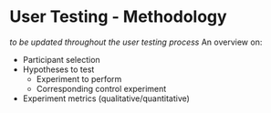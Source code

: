 # User Testing - Methodology
*to be updated throughout the user testing process*
An overview on:
* Participant selection
* Hypotheses to test
  * Experiment to perform
  * Corresponding control experiment
* Experiment metrics (qualitative/quantitative)
